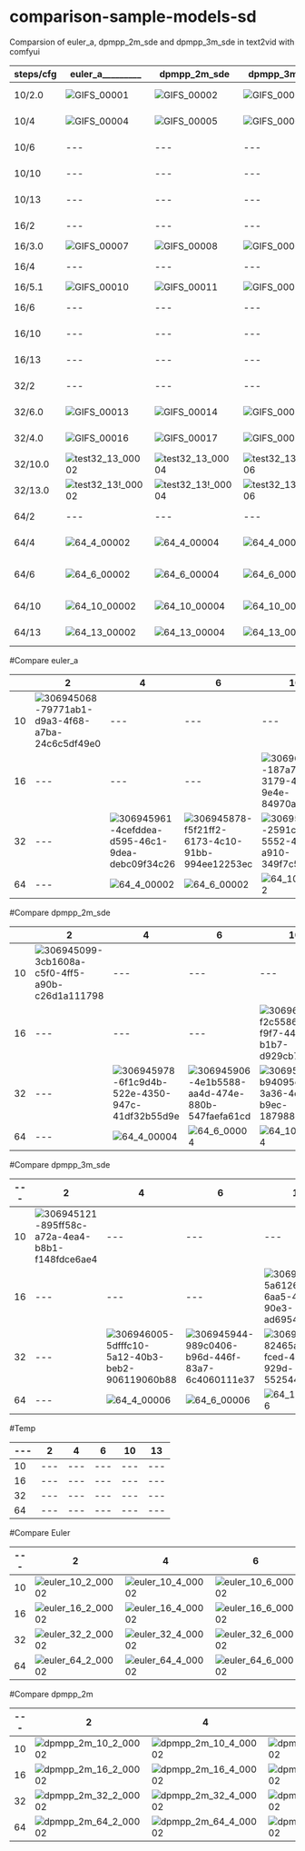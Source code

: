 # comparison-sample-models-sd
Comparsion of euler_a, dpmpp_2m_sde and dpmpp_3m_sde in text2vid with comfyui

| steps/cfg | euler_a_________ | dpmpp_2m_sde | dpmpp_3m_sde | euler___________ | dpmpp_2m | heunpp2 |
| --- | --- | --- | --- | --- | --- | --- |
| 10/2.0 | ![GIFS_00001](https://github.com/Tuerpe/comparison-sample-models-sd/assets/73192339/79771ab1-d9a3-4f68-a7ba-24c6c5df49e0) | ![GIFS_00002](https://github.com/Tuerpe/comparison-sample-models-sd/assets/73192339/3cb1608a-c5f0-4ff5-a90b-c26d1a111798) | ![GIFS_00003](https://github.com/Tuerpe/comparison-sample-models-sd/assets/73192339/895ff58c-a72a-4ea4-b8b1-f148fdce6ae4) | ![euler_10_2_00002](https://github.com/Tuerpe/comparison-sample-models-sd/assets/73192339/8954d05a-d353-4ccb-a239-dad9f9ae7cc5) | ![dpmpp_2m_10_2_00002](https://github.com/Tuerpe/comparison-sample-models-sd/assets/73192339/7f5f9c18-c0ed-4fd0-9795-370dea1bd7a2) | --- |
| 10/4 | ![GIFS_00004](https://github.com/Tuerpe/comparison-sample-models-sd/assets/73192339/1db9afdc-b8b4-4de4-a1df-284e596c03f2) | ![GIFS_00005](https://github.com/Tuerpe/comparison-sample-models-sd/assets/73192339/d98c7133-6c2c-446b-a698-4543eec275a6) | ![GIFS_00006](https://github.com/Tuerpe/comparison-sample-models-sd/assets/73192339/f2f7563f-b3d4-4034-9d1f-be58a449d00c) | ![euler_10_4_00002](https://github.com/Tuerpe/comparison-sample-models-sd/assets/73192339/d74863e1-a4a6-45e3-ada9-2a5b431bfa25) | ![dpmpp_2m_10_4_00002](https://github.com/Tuerpe/comparison-sample-models-sd/assets/73192339/befae2ec-00b8-47c5-9b58-c08c034a564c) | --- |
| 10/6 | --- | --- | --- | ![euler_10_6_00002](https://github.com/Tuerpe/comparison-sample-models-sd/assets/73192339/deff431f-1d35-42d5-8fb3-4b763f076440) | ![dpmpp_2m_10_6_00002](https://github.com/Tuerpe/comparison-sample-models-sd/assets/73192339/6fc1ddc0-8ff1-484e-8ea7-8eca54cd5441) | --- |
| 10/10 | --- | --- | --- | ![euler_10_10_00002](https://github.com/Tuerpe/comparison-sample-models-sd/assets/73192339/23a3d36f-1a65-4fd2-80f8-935a04a9389f) | ![dpmpp_2m_10_10_00002](https://github.com/Tuerpe/comparison-sample-models-sd/assets/73192339/57b6c075-e764-4134-946b-ff4a7b7395b1) | --- |
| 10/13 | --- | --- | --- | ![euler_10_13_00002](https://github.com/Tuerpe/comparison-sample-models-sd/assets/73192339/50150b3a-b34d-41fa-a67a-54c40c4b2e13) | ![dpmpp_2m_10_13_00002](https://github.com/Tuerpe/comparison-sample-models-sd/assets/73192339/6233f701-d9b7-422e-bba8-e80e61492a01) | --- |
| 16/2 | --- | --- | --- | ![euler_16_2_00002](https://github.com/Tuerpe/comparison-sample-models-sd/assets/73192339/a2e79922-f5f8-4f42-a1ad-40884faf615a) | ![dpmpp_2m_16_2_00002](https://github.com/Tuerpe/comparison-sample-models-sd/assets/73192339/119700ac-89b4-49d2-aac3-07c3fbfe00a5) | --- |
| 16/3.0 | ![GIFS_00007](https://github.com/Tuerpe/comparison-sample-models-sd/assets/73192339/ec98fb6f-4c67-409d-be70-72acb8af99c2) | ![GIFS_00008](https://github.com/Tuerpe/comparison-sample-models-sd/assets/73192339/7e1f5e11-0685-4262-ac3a-e7c78c9b14a2) | ![GIFS_00009](https://github.com/Tuerpe/comparison-sample-models-sd/assets/73192339/5a10f5fc-365b-4ef0-a6c6-5e4314a2fb5a) | --- | --- | --- |
| 16/4 | --- | --- | --- | ![euler_16_4_00002](https://github.com/Tuerpe/comparison-sample-models-sd/assets/73192339/8349a104-b923-4f54-8d40-983180524e81) | ![dpmpp_2m_16_4_00002](https://github.com/Tuerpe/comparison-sample-models-sd/assets/73192339/4b21b899-9578-4c2c-ace0-e97801376c23) | --- |
| 16/5.1 | ![GIFS_00010](https://github.com/Tuerpe/comparison-sample-models-sd/assets/73192339/50990ba7-3269-4221-9c13-6ba774c7c3c5) | ![GIFS_00011](https://github.com/Tuerpe/comparison-sample-models-sd/assets/73192339/e33c15ee-8153-499e-a6aa-2bb3fdce988c) | ![GIFS_00012](https://github.com/Tuerpe/comparison-sample-models-sd/assets/73192339/74acb380-75bb-4c9c-9b23-da555d55f699) | --- | --- | --- |
| 16/6 | --- | --- | --- | ![euler_16_6_00002](https://github.com/Tuerpe/comparison-sample-models-sd/assets/73192339/ff793bc4-f3ee-4b7d-913e-5a50afe010b1) | ![dpmpp_2m_16_6_00002](https://github.com/Tuerpe/comparison-sample-models-sd/assets/73192339/950bf1b4-d64d-495d-8c3f-7545dc7a0e94) | --- |
| 16/10 | --- | --- | --- | ![euler_16_10_00002](https://github.com/Tuerpe/comparison-sample-models-sd/assets/73192339/259bbf12-3c92-43ad-a6f8-ba7d19926889) | ![dpmpp_2m_16_6_00002](https://github.com/Tuerpe/comparison-sample-models-sd/assets/73192339/bb1ae94e-469a-404a-8d83-9c507b5d67cc) | --- |
| 16/13 | --- | --- | --- | ![euler_16_13_00002](https://github.com/Tuerpe/comparison-sample-models-sd/assets/73192339/8a72ab99-0ea7-46e6-8fe7-8c1518441761) | ![dpmpp_2m_16_13_00002](https://github.com/Tuerpe/comparison-sample-models-sd/assets/73192339/dec1225c-c88e-4a99-a338-426bdf56b47a) | --- |
| 32/2 | --- | --- | --- | ![euler_32_2_00002](https://github.com/Tuerpe/comparison-sample-models-sd/assets/73192339/7a3237ba-9c19-4cd2-9927-b0448759ad7b) | ![dpmpp_2m_32_2_00002](https://github.com/Tuerpe/comparison-sample-models-sd/assets/73192339/64ca989f-99b8-405d-8b9d-f6d17caa9ad5) | --- |
| 32/6.0 | ![GIFS_00013](https://github.com/Tuerpe/comparison-sample-models-sd/assets/73192339/f5f21ff2-6173-4c10-91bb-994ee12253ec) | ![GIFS_00014](https://github.com/Tuerpe/comparison-sample-models-sd/assets/73192339/4e1b5588-aa4d-474e-880b-547faefa61cd) | ![GIFS_00015](https://github.com/Tuerpe/comparison-sample-models-sd/assets/73192339/989c0406-b96d-446f-83a7-6c4060111e37) | ![euler_32_6_00002](https://github.com/Tuerpe/comparison-sample-models-sd/assets/73192339/ca6cdf2a-4b8a-44bc-9245-838ebf9c06fe) | ![dpmpp_2m_32_6_00002](https://github.com/Tuerpe/comparison-sample-models-sd/assets/73192339/dfd43c45-cd2e-45a4-9510-7d02c814081a) | --- |
| 32/4.0 | ![GIFS_00016](https://github.com/Tuerpe/comparison-sample-models-sd/assets/73192339/4cefddea-d595-46c1-9dea-debc09f34c26) | ![GIFS_00017](https://github.com/Tuerpe/comparison-sample-models-sd/assets/73192339/6f1c9d4b-522e-4350-947c-41df32b55d9e) | ![GIFS_00018](https://github.com/Tuerpe/comparison-sample-models-sd/assets/73192339/5dfffc10-5a12-40b3-beb2-906119060b88) | ![euler_32_4_00002](https://github.com/Tuerpe/comparison-sample-models-sd/assets/73192339/5cb62c9c-1567-48ce-b29f-ce314b79b04d) | ![dpmpp_2m_32_4_00002](https://github.com/Tuerpe/comparison-sample-models-sd/assets/73192339/20e8009b-5745-43ba-9702-ec7ba70346f3) | --- |
| 32/10.0 | ![test32_13_00002](https://github.com/Tuerpe/comparison-sample-models-sd/assets/73192339/2591c2d9-5552-45fe-a910-349f7c5e17bb) | ![test32_13_00004](https://github.com/Tuerpe/comparison-sample-models-sd/assets/73192339/b94095c6-3a36-4dfc-b9ec-187988c68645) | ![test32_13_00006](https://github.com/Tuerpe/comparison-sample-models-sd/assets/73192339/82465a4b-fced-4e69-929d-552544d4abc3) | ![euler_32_10_00002](https://github.com/Tuerpe/comparison-sample-models-sd/assets/73192339/f68f7766-c52e-4ad1-b2e5-363b207133d6) | ![dpmpp_2m_32_10_00002](https://github.com/Tuerpe/comparison-sample-models-sd/assets/73192339/49ddcff3-5333-44c6-b186-e563d0d35561) | --- |
| 32/13.0 | ![test32_13!_00002](https://github.com/Tuerpe/comparison-sample-models-sd/assets/73192339/b12271fc-838e-4f1a-91f2-f83b842cb0b4) | ![test32_13!_00004](https://github.com/Tuerpe/comparison-sample-models-sd/assets/73192339/f08c6af5-870e-495f-93e8-a3817b908977) | ![test32_13!_00006](https://github.com/Tuerpe/comparison-sample-models-sd/assets/73192339/64f96c2d-0030-4cc5-bcc2-50b1db1fbedc) | ![euler_32_13_00002](https://github.com/Tuerpe/comparison-sample-models-sd/assets/73192339/9301a823-b931-4b05-bee1-49970c6bb36d) | ![dpmpp_2m_32_13_00002](https://github.com/Tuerpe/comparison-sample-models-sd/assets/73192339/170d3b3b-633f-441f-9e62-3bb23fae630b) | --- |
| 64/2 | --- | --- | --- | ![euler_64_2_00002](https://github.com/Tuerpe/comparison-sample-models-sd/assets/73192339/afa97fa7-27c0-48d4-9668-782065f4ed23) | ![dpmpp_2m_64_2_00002](https://github.com/Tuerpe/comparison-sample-models-sd/assets/73192339/5cb59274-6751-4afd-8a26-9f4782ebb021) | --- |
| 64/4 | ![64_4_00002](https://github.com/Tuerpe/comparison-sample-models-sd/assets/73192339/a9e15865-abd1-4cef-9261-e81da43edd50) | ![64_4_00004](https://github.com/Tuerpe/comparison-sample-models-sd/assets/73192339/225d8ea5-ef4a-49ee-8e5c-8604e0bb59e8) | ![64_4_00006](https://github.com/Tuerpe/comparison-sample-models-sd/assets/73192339/a64202e5-78ce-4929-a30c-cfbfbd7bdbc4) | ![euler_64_4_00002](https://github.com/Tuerpe/comparison-sample-models-sd/assets/73192339/85b676ae-1ad4-4544-8e37-d5cef2c9e908) | ![dpmpp_2m_64_4_00002](https://github.com/Tuerpe/comparison-sample-models-sd/assets/73192339/3f0065e4-5050-4dd4-a5b8-164ecd901317) | --- |
| 64/6 | ![64_6_00002](https://github.com/Tuerpe/comparison-sample-models-sd/assets/73192339/3e1b4cc2-52ba-4c61-a238-7a888e1754f8) | ![64_6_00004](https://github.com/Tuerpe/comparison-sample-models-sd/assets/73192339/a0a282db-e025-4b67-af91-fd1a83fd6f15) | ![64_6_00006](https://github.com/Tuerpe/comparison-sample-models-sd/assets/73192339/5947907a-d6c9-4d66-aae3-b529c8ea46c9) | -![euler_64_6_00002](https://github.com/Tuerpe/comparison-sample-models-sd/assets/73192339/2aa4bfd5-f5c1-4a4e-9847-a955548d1b4c) | ![dpmpp_2m_64_6_00002](https://github.com/Tuerpe/comparison-sample-models-sd/assets/73192339/de9b4bce-2983-4cba-be8c-66bb12547457) | --- |
| 64/10 | ![64_10_00002](https://github.com/Tuerpe/comparison-sample-models-sd/assets/73192339/38a19186-c85a-4199-81ed-4947948d000f) | ![64_10_00004](https://github.com/Tuerpe/comparison-sample-models-sd/assets/73192339/2af84f69-286a-4153-a2b1-31b9b8c39eae) | ![64_10_00006](https://github.com/Tuerpe/comparison-sample-models-sd/assets/73192339/d6981177-2d8e-4348-a7ef-abb2aaa88c3d) | ![euler_64_10_00002](https://github.com/Tuerpe/comparison-sample-models-sd/assets/73192339/9406fd99-e3fa-4c77-957c-082df2c44d68) | ![dpmpp_2m_64_10_00002](https://github.com/Tuerpe/comparison-sample-models-sd/assets/73192339/1d074a5e-e6fe-45a9-a78c-989a1912716b) | --- |
| 64/13 | ![64_13_00002](https://github.com/Tuerpe/comparison-sample-models-sd/assets/73192339/b5d7342a-f330-4975-a472-a83bd7257755) | ![64_13_00004](https://github.com/Tuerpe/comparison-sample-models-sd/assets/73192339/ef7c6da7-b385-4fb7-a15c-22f7505378a0) | ![64_13_00006](https://github.com/Tuerpe/comparison-sample-models-sd/assets/73192339/5e783c03-fb1e-45e3-be2e-b215f8e2ad4f) | ![euler_64_13_00002](https://github.com/Tuerpe/comparison-sample-models-sd/assets/73192339/4e3fefda-d018-4e0c-863d-1ff619149e3f) | ![dpmpp_2m_64_13_00002](https://github.com/Tuerpe/comparison-sample-models-sd/assets/73192339/e1e27cb4-a737-49cf-80e3-6aa9c518d5a3) | --- |




#Compare euler_a

|  | 2 | 4 | 6 | 10 | 13 |
| --- | --- | --- | --- | --- | --- |
| 10 | ![306945068-79771ab1-d9a3-4f68-a7ba-24c6c5df49e0](https://github.com/Tuerpe/comparison-sample-models-sd/assets/73192339/be1a53fa-1916-4a1a-b918-856bda9bca65) | --- | --- | --- | --- |
| 16 | --- | --- | --- | ![306963062-187a7494-3179-4ea1-9e4e-84970afb7e68](https://github.com/Tuerpe/comparison-sample-models-sd/assets/73192339/f01a0815-8650-4274-942a-aa8d0e464e8c) | ![306963163-b3046b7c-dcb6-4e09-874d-c9c054879b17](https://github.com/Tuerpe/comparison-sample-models-sd/assets/73192339/08e8f6b4-0069-4505-9e51-ddadee9d65c7) |
| 32 | --- | ![306945961-4cefddea-d595-46c1-9dea-debc09f34c26](https://github.com/Tuerpe/comparison-sample-models-sd/assets/73192339/60550019-832a-4a19-a930-4f0001f24bbb) | ![306945878-f5f21ff2-6173-4c10-91bb-994ee12253ec](https://github.com/Tuerpe/comparison-sample-models-sd/assets/73192339/5e732bf8-de7a-45bc-809b-e3bb6447fd80) | ![306957316-2591c2d9-5552-45fe-a910-349f7c5e17bb](https://github.com/Tuerpe/comparison-sample-models-sd/assets/73192339/71e6427e-6a90-4d4f-bd0f-92aa61ae512f) | ![306956400-b12271fc-838e-4f1a-91f2-f83b842cb0b4](https://github.com/Tuerpe/comparison-sample-models-sd/assets/73192339/eea51a3c-43c7-4552-83be-615d5e0b6930) |
| 64 | --- | ![64_4_00002](https://github.com/Tuerpe/comparison-sample-models-sd/assets/73192339/e718f30a-3bf6-4828-a634-6ad967168bd8) | ![64_6_00002](https://github.com/Tuerpe/comparison-sample-models-sd/assets/73192339/1405d199-a616-435b-98d2-b22ab85adc02) | ![64_10_00002](https://github.com/Tuerpe/comparison-sample-models-sd/assets/73192339/74895509-03f1-47ed-a4f8-3998456359d4) | ![64_13_00002](https://github.com/Tuerpe/comparison-sample-models-sd/assets/73192339/8b21fe24-e86b-498b-9a79-619ede076bf1) |




#Compare dpmpp_2m_sde

|  | 2 | 4 | 6 | 10 | 13 |
| --- | --- | --- | --- | --- | --- |
| 10 | ![306945099-3cb1608a-c5f0-4ff5-a90b-c26d1a111798](https://github.com/Tuerpe/comparison-sample-models-sd/assets/73192339/d8f08dc0-0994-4cb5-bf45-c0a8abaea46a) | --- | --- | --- | --- |
| 16 | --- | --- | --- | ![306963110-f2c55865-f9f7-443d-b1b7-d929cb7e4cd1](https://github.com/Tuerpe/comparison-sample-models-sd/assets/73192339/41234e42-3a07-4842-8cfd-ff2a182c0e78) | ![306963189-ea9ac8bc-3423-420c-a9d8-2b559342707d](https://github.com/Tuerpe/comparison-sample-models-sd/assets/73192339/fb234cb0-cfd1-475a-9fdf-6a447936a8ce) |
| 32 | --- | ![306945978-6f1c9d4b-522e-4350-947c-41df32b55d9e](https://github.com/Tuerpe/comparison-sample-models-sd/assets/73192339/53418b15-599a-4a2a-85d9-c4ecf6e73e76) | ![306945906-4e1b5588-aa4d-474e-880b-547faefa61cd](https://github.com/Tuerpe/comparison-sample-models-sd/assets/73192339/e8b13b2d-503a-43c1-a3a4-f91a44726e8d) | ![306956344-b94095c6-3a36-4dfc-b9ec-187988c68645](https://github.com/Tuerpe/comparison-sample-models-sd/assets/73192339/19f75b45-1f3e-4d3d-b6bc-c78c09ccb75b) | ![306956422-f08c6af5-870e-495f-93e8-a3817b908977](https://github.com/Tuerpe/comparison-sample-models-sd/assets/73192339/fd1002d3-efce-4890-8a14-6fd722ada7b5) |
| 64 | --- | ![64_4_00004](https://github.com/Tuerpe/comparison-sample-models-sd/assets/73192339/88d6dcfb-98c8-4eae-8d79-b3346ae212a1) | ![64_6_00004](https://github.com/Tuerpe/comparison-sample-models-sd/assets/73192339/0c9c20a1-9620-4ff5-bd8e-c0d1cecaf387) | ![64_10_00004](https://github.com/Tuerpe/comparison-sample-models-sd/assets/73192339/5c3c80e2-ccbe-41b3-a86f-51cf8eccd45e) | ![64_13_00004](https://github.com/Tuerpe/comparison-sample-models-sd/assets/73192339/1d49b2c1-6ba8-45be-9767-87a811291334) |




#Compare dpmpp_3m_sde

| --- | 2 | 4 | 6 | 10 | 13 |
| --- | --- | --- | --- | --- | --- |
| 10 | ![306945121-895ff58c-a72a-4ea4-b8b1-f148fdce6ae4](https://github.com/Tuerpe/comparison-sample-models-sd/assets/73192339/26158b25-0b19-4c4d-8096-50f58ee740f2) | --- | --- | --- | --- |
| 16 | --- | --- | --- | ![306963133-5a61269f-6aa5-4421-90e3-ad69549f0cbc](https://github.com/Tuerpe/comparison-sample-models-sd/assets/73192339/cf6dbfa3-cc4f-4d71-98db-7a6fd25aa00f) | ![306963207-583c61b9-17b8-48a4-9c43-234e86c01206](https://github.com/Tuerpe/comparison-sample-models-sd/assets/73192339/ed7a2c3c-98da-4af9-8ae4-be440744c174) |
| 32 | --- | ![306946005-5dfffc10-5a12-40b3-beb2-906119060b88](https://github.com/Tuerpe/comparison-sample-models-sd/assets/73192339/87801987-c7bd-41e2-89d3-4e33d499e409) | ![306945944-989c0406-b96d-446f-83a7-6c4060111e37](https://github.com/Tuerpe/comparison-sample-models-sd/assets/73192339/690b0cd7-6dce-4149-aa3b-116d3246a29c) | ![306956369-82465a4b-fced-4e69-929d-552544d4abc3](https://github.com/Tuerpe/comparison-sample-models-sd/assets/73192339/b0000880-2ee0-4741-be4c-b69f94cd3b0a) | ![306956456-64f96c2d-0030-4cc5-bcc2-50b1db1fbedc](https://github.com/Tuerpe/comparison-sample-models-sd/assets/73192339/c385ec14-df13-4dd9-9ddd-fd7d3351ca2b) |
| 64 | --- | ![64_4_00006](https://github.com/Tuerpe/comparison-sample-models-sd/assets/73192339/5900d198-1e64-4c41-bf02-ad807e1927a8) | ![64_6_00006](https://github.com/Tuerpe/comparison-sample-models-sd/assets/73192339/0bf637f0-a95e-4e73-aa5b-ae01e520653d) | ![64_10_00006](https://github.com/Tuerpe/comparison-sample-models-sd/assets/73192339/b9361788-f06b-4a0f-a988-cf74ed4d931d) | ![64_13_00006](https://github.com/Tuerpe/comparison-sample-models-sd/assets/73192339/9759621e-65ce-4b59-8a73-11afb26864eb) |


#Temp

| --- | 2 | 4 | 6 | 10 | 13 |
| --- | --- | --- | --- | --- | --- |
| 10 | --- | --- | --- | --- | --- |
| 16 | --- | --- | --- | --- | --- |
| 32 | --- | --- | --- | --- | --- |
| 64 | --- | --- | --- | --- | --- |


#Compare Euler

| --- | 2 | 4 | 6 | 10 | 13 |
| --- | --- | --- | --- | --- | --- |
| 10 | ![euler_10_2_00002](https://github.com/Tuerpe/comparison-sample-models-sd/assets/73192339/448e181d-df14-45c5-8078-39ab72aaea7e) | ![euler_10_4_00002](https://github.com/Tuerpe/comparison-sample-models-sd/assets/73192339/616cde95-ad55-45b5-a79d-3a132675ba5d) | ![euler_10_6_00002](https://github.com/Tuerpe/comparison-sample-models-sd/assets/73192339/f98c19eb-749d-4a9f-b9d8-d2a1a86ad377) | ![euler_10_10_00002](https://github.com/Tuerpe/comparison-sample-models-sd/assets/73192339/39bb6e2a-0738-4fd6-b7ef-2237840e45f0) | ![euler_10_13_00002](https://github.com/Tuerpe/comparison-sample-models-sd/assets/73192339/291ba74e-ecc3-438a-880f-93bfee62d4d6) |
| 16 | ![euler_16_2_00002](https://github.com/Tuerpe/comparison-sample-models-sd/assets/73192339/e30e8ccf-67c7-4828-8d7d-8a8fe1ad2853) | ![euler_16_4_00002](https://github.com/Tuerpe/comparison-sample-models-sd/assets/73192339/552f760b-2818-45f6-9a59-b7a9e4c5b11c) | ![euler_16_6_00002](https://github.com/Tuerpe/comparison-sample-models-sd/assets/73192339/697e5980-dd1b-4b83-8846-bb030fb01196) | ![euler_16_10_00002](https://github.com/Tuerpe/comparison-sample-models-sd/assets/73192339/a39f480b-c592-4f72-877e-9ce53085d3de) | ![euler_16_13_00002](https://github.com/Tuerpe/comparison-sample-models-sd/assets/73192339/f4d06eb1-321f-437b-a6e1-ee81b1c45c80) |
| 32 | ![euler_32_2_00002](https://github.com/Tuerpe/comparison-sample-models-sd/assets/73192339/fba36c6f-afdf-43e1-b9af-67c76e6c03bb) | ![euler_32_4_00002](https://github.com/Tuerpe/comparison-sample-models-sd/assets/73192339/e565b3f3-9533-43fa-bf53-07e1944f2801) | ![euler_32_6_00002](https://github.com/Tuerpe/comparison-sample-models-sd/assets/73192339/a224d488-2550-479c-896f-074417a22b0b) | ![euler_32_10_00002](https://github.com/Tuerpe/comparison-sample-models-sd/assets/73192339/fccd0cae-4090-4bb2-9915-8e0367db2f93) | ![euler_32_13_00002](https://github.com/Tuerpe/comparison-sample-models-sd/assets/73192339/faa0a525-a8df-4e15-a4f2-b544adf85f4e) |
| 64 | ![euler_64_2_00002](https://github.com/Tuerpe/comparison-sample-models-sd/assets/73192339/e47390e3-e113-4b8d-9bee-f8ce721e27ee) | ![euler_64_4_00002](https://github.com/Tuerpe/comparison-sample-models-sd/assets/73192339/accf5266-f267-4ede-9207-02067c3b398f) | ![euler_64_6_00002](https://github.com/Tuerpe/comparison-sample-models-sd/assets/73192339/8f81f3e8-44aa-4bc6-b954-604c02563841) | ![euler_64_10_00002](https://github.com/Tuerpe/comparison-sample-models-sd/assets/73192339/a3f42785-64a1-4cb0-aa9a-d36f292bd981) | ![euler_64_13_00002](https://github.com/Tuerpe/comparison-sample-models-sd/assets/73192339/58332f15-eeb4-44a6-a5d4-506360b5f7eb) |


#Compare dpmpp_2m

| --- | 2 | 4 | 6 | 10 | 13 |
| --- | --- | --- | --- | --- | --- |
| 10 | ![dpmpp_2m_10_2_00002](https://github.com/Tuerpe/comparison-sample-models-sd/assets/73192339/057fa2a9-24d0-444f-a73f-1f7920513b70) | ![dpmpp_2m_10_4_00002](https://github.com/Tuerpe/comparison-sample-models-sd/assets/73192339/8b4027a1-1efa-4a3b-ae5c-ef6f588bc428) | ![dpmpp_2m_10_6_00002](https://github.com/Tuerpe/comparison-sample-models-sd/assets/73192339/2aa690cb-c0ba-4892-8a95-7a979055103c) | ![dpmpp_2m_10_10_00002](https://github.com/Tuerpe/comparison-sample-models-sd/assets/73192339/664ed50c-66f5-4cd2-97d4-bd5b2a66c742) | ![dpmpp_2m_10_13_00002](https://github.com/Tuerpe/comparison-sample-models-sd/assets/73192339/ca46d270-8fb5-4936-bde9-a4173a3cb54a) |
| 16 | ![dpmpp_2m_16_2_00002](https://github.com/Tuerpe/comparison-sample-models-sd/assets/73192339/43414d80-99be-4245-a71a-50a9c580b50e) | ![dpmpp_2m_16_4_00002](https://github.com/Tuerpe/comparison-sample-models-sd/assets/73192339/b5539efb-bddf-42ff-b8c0-33fa4d88bb84) | ![dpmpp_2m_16_6_00002](https://github.com/Tuerpe/comparison-sample-models-sd/assets/73192339/0abfc25b-3331-4259-a5c6-3a753203c5aa) | ![dpmpp_2m_16_10_00002](https://github.com/Tuerpe/comparison-sample-models-sd/assets/73192339/7a3f342c-1c7a-42f5-b405-3fbb4c622308) | ![dpmpp_2m_16_13_00002](https://github.com/Tuerpe/comparison-sample-models-sd/assets/73192339/fd0fbca7-5289-4a6c-b631-43bbaf289edd) |
| 32 | ![dpmpp_2m_32_2_00002](https://github.com/Tuerpe/comparison-sample-models-sd/assets/73192339/876af1d2-efd9-414b-b707-58b2b75dd617) | ![dpmpp_2m_32_4_00002](https://github.com/Tuerpe/comparison-sample-models-sd/assets/73192339/bcf5e2d8-b0a5-47ad-a595-23eb96e9a473) | ![dpmpp_2m_32_6_00002](https://github.com/Tuerpe/comparison-sample-models-sd/assets/73192339/5ed278db-c1f6-45fa-82bf-ea1fd890e109) | ![dpmpp_2m_32_10_00002](https://github.com/Tuerpe/comparison-sample-models-sd/assets/73192339/94538493-2f87-47a0-a005-a1fa92203b50) | ![dpmpp_2m_32_13_00002](https://github.com/Tuerpe/comparison-sample-models-sd/assets/73192339/45fa2c67-70d5-4b1d-8683-5109177d6448) |
| 64 | ![dpmpp_2m_64_2_00002](https://github.com/Tuerpe/comparison-sample-models-sd/assets/73192339/1ec1ca7e-dfcc-4aac-92c8-56c4396c1831) | ![dpmpp_2m_64_4_00002](https://github.com/Tuerpe/comparison-sample-models-sd/assets/73192339/eca4a31d-5031-4d7c-b4c8-c89f023c5778) | ![dpmpp_2m_64_6_00002](https://github.com/Tuerpe/comparison-sample-models-sd/assets/73192339/cb8a14b2-9295-4e8e-8fa7-bf964813050a) | ![dpmpp_2m_64_10_00002](https://github.com/Tuerpe/comparison-sample-models-sd/assets/73192339/36f40808-94b8-4481-bdcb-674f52608346) | ![dpmpp_2m_64_13_00002](https://github.com/Tuerpe/comparison-sample-models-sd/assets/73192339/7c2c6b02-553b-498e-abe2-564a95fbdec4) |
